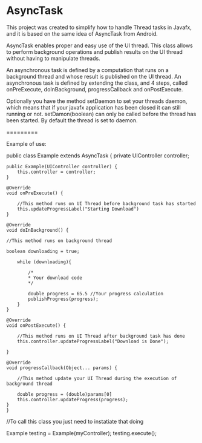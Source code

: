 AsyncTask
=========

This project was created to simplify how to handle Thread tasks in Javafx, and it is based on the same idea of AsyncTask from Android.

AsyncTask enables proper and easy use of the UI thread. This class allows to perform background operations and publish results on the UI thread without having to manipulate threads.

An asynchronous task is defined by a computation that runs on a background thread and whose result is published on the UI thread. An asynchronous task is defined by extending the class, and 4 steps, called onPreExecute, doInBackground, progressCallback and onPostExecute.

Optionally you have the method setDaemon to set your threads daemon, which means that if your javafx application has been closed it can still running or not. setDamon(boolean) can only be called before the thread has been started. By default the thread is set to daemon.

=========

Example of use:

public class Example extends AsyncTask {
    private UIController controller;

    public Example(UIController controller) {
        this.controller = controller;
    }

    @Override
    void onPreExecute() {
    
        //This method runs on UI Thread before background task has started
        this.updateProgressLabel("Starting Download")
    }

    @Override
    void doInBackground() {

    //This method runs on background thread
    
    boolean downloading = true;
    
        while (downloading){
        
            /*
            * Your download code
            */
            
            double progress = 65.5 //Your progress calculation 
            publishProgress(progress);
        }
    }

    @Override
    void onPostExecute() {

        //This method runs on UI Thread after background task has done
        this.controller.updateProgressLabel("Download is Done");

    }

    @Override
    void progressCallback(Object... params) {
    
        //This method update your UI Thread during the execution of background thread
        
        double progress = (double)params[0]
        this.controller.updateProgress(progress);
    }
    }

//To call this class you just need to instatiate that doing 

Example testing = Example(myController);
testing.execute();
